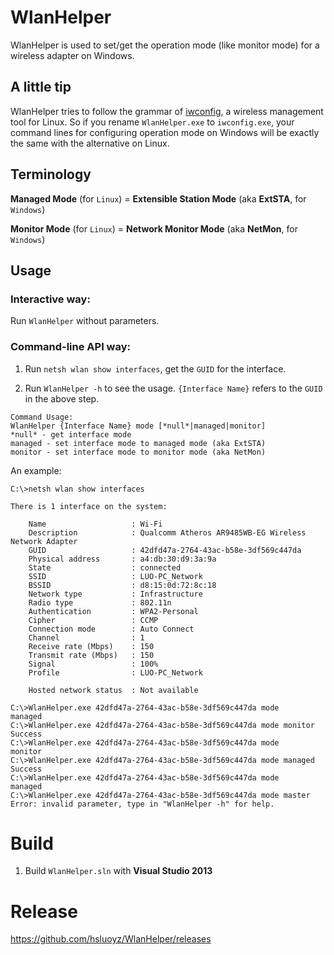 # WlanHelper

WlanHelper is used to set/get the operation mode (like monitor mode) for a wireless adapter on Windows.

## A little tip

WlanHelper tries to follow the grammar of [iwconfig](http://linux.die.net/man/8/iwconfig), a wireless management tool for Linux. So if you rename ``WlanHelper.exe`` to ``iwconfig.exe``, your command lines for configuring operation mode on Windows will be exactly the same with the alternative on Linux.

## Terminology

**Managed Mode** (for ``Linux``) = **Extensible Station Mode** (aka **ExtSTA**, for ``Windows``)

**Monitor Mode** (for ``Linux``) = **Network Monitor Mode** (aka **NetMon**, for ``Windows``)

## Usage

### Interactive way:

Run ``WlanHelper`` without parameters.

### Command-line API way:

1. Run ``netsh wlan show interfaces``, get the ``GUID`` for the interface.

2. Run ``WlanHelper -h`` to see the usage. ``{Interface Name}`` refers to the ``GUID`` in the above step.

```
Command Usage:
WlanHelper {Interface Name} mode [*null*|managed|monitor]
*null* - get interface mode
managed - set interface mode to managed mode (aka ExtSTA)
monitor - set interface mode to monitor mode (aka NetMon)
```

An example:

```
C:\>netsh wlan show interfaces

There is 1 interface on the system:

    Name                   : Wi-Fi
    Description            : Qualcomm Atheros AR9485WB-EG Wireless Network Adapter
    GUID                   : 42dfd47a-2764-43ac-b58e-3df569c447da
    Physical address       : a4:db:30:d9:3a:9a
    State                  : connected
    SSID                   : LUO-PC_Network
    BSSID                  : d8:15:0d:72:8c:18
    Network type           : Infrastructure
    Radio type             : 802.11n
    Authentication         : WPA2-Personal
    Cipher                 : CCMP
    Connection mode        : Auto Connect
    Channel                : 1
    Receive rate (Mbps)    : 150
    Transmit rate (Mbps)   : 150
    Signal                 : 100%
    Profile                : LUO-PC_Network

    Hosted network status  : Not available

C:\>WlanHelper.exe 42dfd47a-2764-43ac-b58e-3df569c447da mode
managed
C:\>WlanHelper.exe 42dfd47a-2764-43ac-b58e-3df569c447da mode monitor
Success
C:\>WlanHelper.exe 42dfd47a-2764-43ac-b58e-3df569c447da mode 
monitor
C:\>WlanHelper.exe 42dfd47a-2764-43ac-b58e-3df569c447da mode managed
Success
C:\>WlanHelper.exe 42dfd47a-2764-43ac-b58e-3df569c447da mode
managed
C:\>WlanHelper.exe 42dfd47a-2764-43ac-b58e-3df569c447da mode master
Error: invalid parameter, type in "WlanHelper -h" for help.
```

# Build

1. Build ``WlanHelper.sln`` with **Visual Studio 2013**

# Release

https://github.com/hsluoyz/WlanHelper/releases

